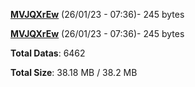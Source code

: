 [**MVJQXrEw**](/data/MVJQXrEw.txt) (26/01/23 - 07:36)- 245 bytes

[**MVJQXrEw**](/data/MVJQXrEw.txt) (26/01/23 - 07:36)- 245 bytes

**Total Datas**: 6462

**Total Size**: 38.18 MB / 38.2 MB